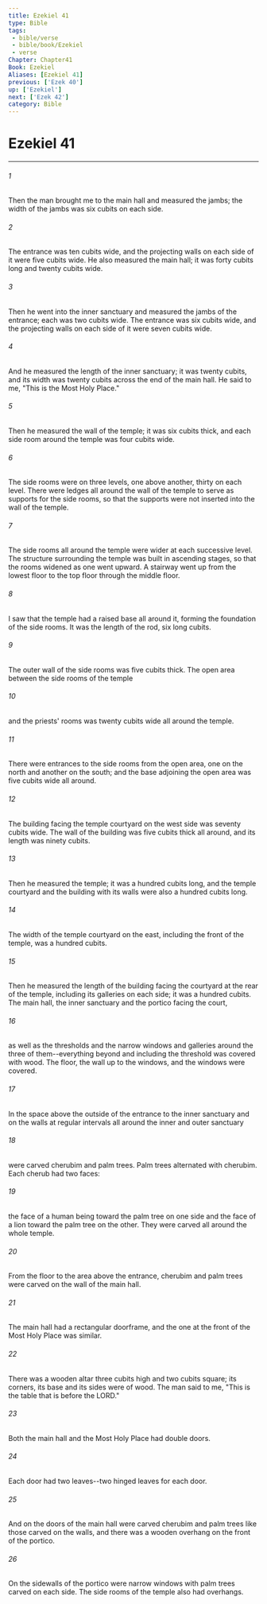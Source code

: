 ```yaml
---
title: Ezekiel 41
type: Bible
tags:
 - bible/verse
 - bible/book/Ezekiel
 - verse
Chapter: Chapter41
Book: Ezekiel
Aliases: [Ezekiel 41]
previous: ['Ezek 40']
up: ['Ezekiel']
next: ['Ezek 42']
category: Bible
---
```

# Ezekiel 41

***


###### 1 
Then the man brought me to the main hall and measured the jambs; the width of the jambs was six cubits on each side. 

###### 2 
The entrance was ten cubits wide, and the projecting walls on each side of it were five cubits wide. He also measured the main hall; it was forty cubits long and twenty cubits wide. 

###### 3 
Then he went into the inner sanctuary and measured the jambs of the entrance; each was two cubits wide. The entrance was six cubits wide, and the projecting walls on each side of it were seven cubits wide. 

###### 4 
And he measured the length of the inner sanctuary; it was twenty cubits, and its width was twenty cubits across the end of the main hall. He said to me, "This is the Most Holy Place." 

###### 5 
Then he measured the wall of the temple; it was six cubits thick, and each side room around the temple was four cubits wide. 

###### 6 
The side rooms were on three levels, one above another, thirty on each level. There were ledges all around the wall of the temple to serve as supports for the side rooms, so that the supports were not inserted into the wall of the temple. 

###### 7 
The side rooms all around the temple were wider at each successive level. The structure surrounding the temple was built in ascending stages, so that the rooms widened as one went upward. A stairway went up from the lowest floor to the top floor through the middle floor. 

###### 8 
I saw that the temple had a raised base all around it, forming the foundation of the side rooms. It was the length of the rod, six long cubits. 

###### 9 
The outer wall of the side rooms was five cubits thick. The open area between the side rooms of the temple 

###### 10 
and the priests' rooms was twenty cubits wide all around the temple. 

###### 11 
There were entrances to the side rooms from the open area, one on the north and another on the south; and the base adjoining the open area was five cubits wide all around. 

###### 12 
The building facing the temple courtyard on the west side was seventy cubits wide. The wall of the building was five cubits thick all around, and its length was ninety cubits. 

###### 13 
Then he measured the temple; it was a hundred cubits long, and the temple courtyard and the building with its walls were also a hundred cubits long. 

###### 14 
The width of the temple courtyard on the east, including the front of the temple, was a hundred cubits. 

###### 15 
Then he measured the length of the building facing the courtyard at the rear of the temple, including its galleries on each side; it was a hundred cubits. The main hall, the inner sanctuary and the portico facing the court, 

###### 16 
as well as the thresholds and the narrow windows and galleries around the three of them--everything beyond and including the threshold was covered with wood. The floor, the wall up to the windows, and the windows were covered. 

###### 17 
In the space above the outside of the entrance to the inner sanctuary and on the walls at regular intervals all around the inner and outer sanctuary 

###### 18 
were carved cherubim and palm trees. Palm trees alternated with cherubim. Each cherub had two faces: 

###### 19 
the face of a human being toward the palm tree on one side and the face of a lion toward the palm tree on the other. They were carved all around the whole temple. 

###### 20 
From the floor to the area above the entrance, cherubim and palm trees were carved on the wall of the main hall. 

###### 21 
The main hall had a rectangular doorframe, and the one at the front of the Most Holy Place was similar. 

###### 22 
There was a wooden altar three cubits high and two cubits square; its corners, its base and its sides were of wood. The man said to me, "This is the table that is before the LORD." 

###### 23 
Both the main hall and the Most Holy Place had double doors. 

###### 24 
Each door had two leaves--two hinged leaves for each door. 

###### 25 
And on the doors of the main hall were carved cherubim and palm trees like those carved on the walls, and there was a wooden overhang on the front of the portico. 

###### 26 
On the sidewalls of the portico were narrow windows with palm trees carved on each side. The side rooms of the temple also had overhangs. 
